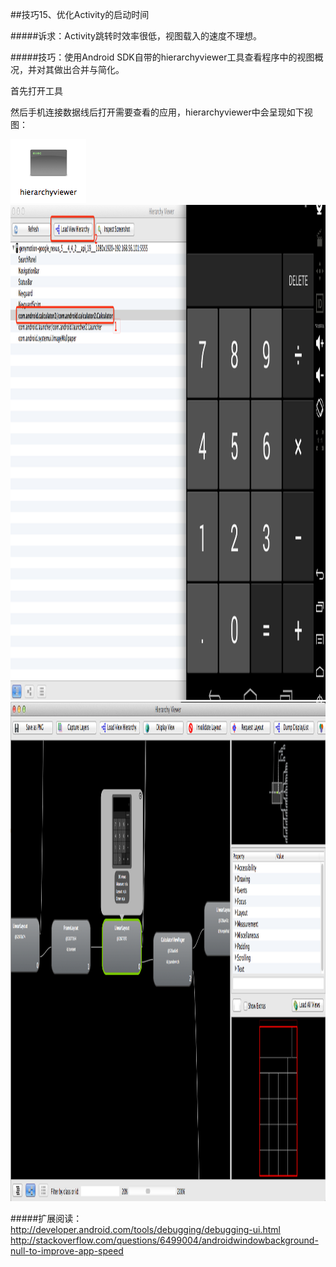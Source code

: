 ##技巧15、优化Activity的启动时间

#####诉求：Activity跳转时效率很低，视图载入的速度不理想。

#####技巧：使用Android SDK自带的hierarchyviewer工具查看程序中的视图概况，并对其做出合并与简化。

首先打开工具

然后手机连接数据线后打开需要查看的应用，hierarchyviewer中会呈现如下视图：

<img src="/images/hack15/hack15_1.png" width="121" height="102"/>

<img src="/images/hack15/hack15_2.png" width="1333" height="792"/>

<img src="/images/hack15/hack15_3.png" width="1281" height="799"/>

#####扩展阅读：  
http://developer.android.com/tools/debugging/debugging-ui.html  
http://stackoverflow.com/questions/6499004/androidwindowbackground-null-to-improve-app-speed

